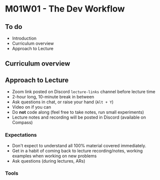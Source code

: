 # M01W01 - The Dev Workflow

## To do
- Introduction
- Curriculum overview
- Approach to Lecture

## Curriculum overview

## Approach to Lecture
- Zoom link posted on Discord `lecture-links` channel before lecture time
- 2-hour long, 10-minute break in between
- Ask questions in chat, or raise your hand (`Alt + Y`)
- Video on if you can
- Do **not** code along (feel free to take notes, run small experiments)
- Lecture notes and recording will be posted in Discord (available on Compass)

### Expectations
- Don't expect to understand all 100% material covered immediately.
- Get in a habit of coming back to lecture recording/notes, working examples when working on new problems
- Ask questions (during lectures, ARs)

### Tools
